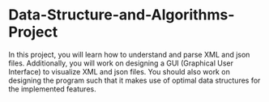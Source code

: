 # Data-Structure-and-Algorithms-Project
In this project, you will learn how to understand and parse XML and json files. Additionally, you will work on designing a GUI (Graphical User Interface) to visualize XML and json files. You should also work on designing the program such that it makes use of optimal data structures for the implemented features.
